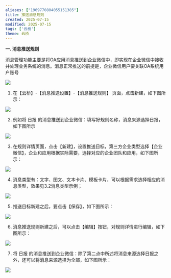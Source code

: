 ```yaml
---
aliases: ["1969770804055151385"]
title: 推送消息规则
created: 2025-07-15
modified: 2025-07-15
tags: ['云桥']
theme: 云桥
---
```


**一. 消息推送规则**

消息管理功能主要是将OA应用消息推送到企业微信中，即实现在企业微信中接收并处理业务系统的消息。消息正常推送的前提是，企业微信用户要关联OA系统用户账号

![](https://myhelpdoc.oss-cn-heyuan.aliyuncs.com/mdimages/348e318f0476abf4ca17f7016129b597.jpg)

1. 在【云桥】-【消息推送设置】-【消息推送规则】 页面，点击新建，如下图所示：

![](https://myhelpdoc.oss-cn-heyuan.aliyuncs.com/mdimages/977d0830ac4a7c087dfe26b9ad585dbb.jpg)

2. 例如将 日报 的消息推送到企业微信：填写好规则名称，消息来源选择日报，如下图所示

![](https://myhelpdoc.oss-cn-heyuan.aliyuncs.com/mdimages/6a6200547e519402ccdcf0c36e01fad0.jpg)

3. 在规则详情页面，点击【新建】，设置推送目标，第三方企业类型选择【企业微信】，企业和应用根据实际需要，选择对应的企业团队和应用，如下图所示：

![](https://myhelpdoc.oss-cn-heyuan.aliyuncs.com/mdimages/8eafb2ecca60bcb16fe75b987e979d77.jpg)

4. 消息类型有：文字、图文、文本卡片、模板卡片，可以根据需求选择相应的消息类型，效果见3.2消息类型示例；

![](https://myhelpdoc.oss-cn-heyuan.aliyuncs.com/mdimages/96066861d63d34c3d91751b4ed79ced7.jpg)

5. 推送目标新建之后，要点击【保存】，如下图所示：

![](https://myhelpdoc.oss-cn-heyuan.aliyuncs.com/mdimages/89f40a15ad5d2df993ec25e8ac24c1c0.jpg)

6. 消息推送规则新建之后，可以点击【编辑】按钮，对规则详情进行编辑，如下图所示：

![](https://myhelpdoc.oss-cn-heyuan.aliyuncs.com/mdimages/3f663c121f48e984e4fd037c6547fff2.jpg)

7. 将 日报 的消息推送到企业微信：除了第二点中所述将消息来源选择日报之外，还可以将消息来源选择为全部，如下图所示：

![](https://myhelpdoc.oss-cn-heyuan.aliyuncs.com/mdimages/0750fc56c3108e4e6327c64c5502da63.jpg)

